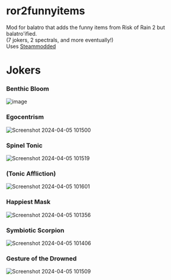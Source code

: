 # ror2funnyitems
Mod for balatro that adds the funny items from Risk of Rain 2 but balatro'ified.\
(7 jokers, 2 spectrals, and more eventually!)\
Uses [Steammodded](https://github.com/Steamopollys/Steamodded/)
# Jokers

### Benthic Bloom
![image](https://github.com/ao-u/ror2funnyitems/assets/114837752/944c92cc-95e9-4cf7-89d6-7f8f853e123c)

### Egocentrism
![Screenshot 2024-04-05 101500](https://github.com/ao-u/ror2funnyitems/assets/114837752/7a08da4f-52ce-446b-b8cc-cce4df05609e)

### Spinel Tonic
![Screenshot 2024-04-05 101519](https://github.com/ao-u/ror2funnyitems/assets/114837752/3aebeb22-b01a-4449-be55-47e0afcce3c4)

### (Tonic Affliction)
![Screenshot 2024-04-05 101601](https://github.com/ao-u/ror2funnyitems/assets/114837752/461fb580-ac8b-48cf-99c4-6b4185537db7)

### Happiest Mask
![Screenshot 2024-04-05 101356](https://github.com/ao-u/ror2funnyitems/assets/114837752/9c804d04-8dac-41aa-8dc5-f7ff7e866e10)

### Symbiotic Scorpion
![Screenshot 2024-04-05 101406](https://github.com/ao-u/ror2funnyitems/assets/114837752/8b2773e9-8a1a-4b0b-a906-d99fe345d301)

### Gesture of the Drowned
![Screenshot 2024-04-05 101509](https://github.com/ao-u/ror2funnyitems/assets/114837752/0213fe96-f556-4fde-bb7a-9a4598952413)
